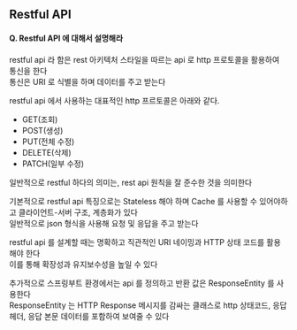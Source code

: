 ## Restful API
#### Q. Restful API 에 대해서 설명해라
restful api 라 함은 rest 아키텍처 스타일을 따르는  api 로 http 프로토콜을 활용하여 통신을 한다 <br>
통신은 URI 로 식별을 하며 데이터를 주고 받는다 <br>

restful api 에서 사용하는 대표적인 http 프르토콜은 아래와 같다.
- GET(조회)
- POST(생성)
- PUT(전체 수정)
- DELETE(삭제)
- PATCH(일부 수정)

일반적으로 restful 하다의 의미는, rest api 원칙을 잘 준수한 것을 의미한다 <br>

기본적으로 restful api 특징으로는 Stateless 해야 하며 Cache 를 사용할 수 있어야하고 클라이언트-서버 구조, 계층화가 있다 <br>
일반적으로 json 형식을 사용해 요청 및 응답을 주고 받는다 <br>

restful api 를 설계할 때는 명확하고 직관적인 URI 네이밍과 HTTP 상태 코드를 활용해야 한다 <br>
이를 통해 확장성과 유지보수성을 높일 수 있다 <br> 

추가적으로 스프링부트 환경에서는 api 를 정의하고 반환 값은 ResponseEntity 를 사용한다 <br>
ResponseEntity 는 HTTP Response 메시지를 감싸는 클래스로 http 상태코드, 응답 헤더, 응답 본문 데이터를 포함하여 보여줄 수 있다 <br>